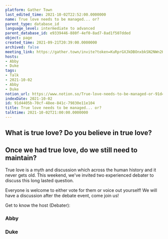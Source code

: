 ```yaml
---
platform: Gather Town
last_edited_time: 2021-10-02T22:52:00.0000000
name: True love needs to be managed... or?
parent_type: database_id
language_level: intermediate to advanced
parent_database_id: e9339446-880f-4ef0-8ad7-8ad1f507dded
object: page
created_time: 2021-09-21T20:39:00.0000000
archived: false
meeting_link: https://gather.town/invite?token=KuRprGXJkDBOnxbkSN2NWn2HuHjwl9GJ
hosts:
- Abby
- Duke
tags:
- Talk
- 2021-10-02
- Abby
- Duke
notion_url: https://www.notion.so/True-love-needs-to-be-managed-or-91d4405b70cf48ee841c79830e11e104
indexDate: 2021-10-02
id: 91d4405b-70cf-48ee-841c-79830e11e104
title: True love needs to be managed... or?
talktime: 2021-10-02T21:00:00.0000000
---
```



## What is true love? Do you believe in true love? 
## Once we had true love, do we still need to maintain?

True love is a myth and discussion which across the human history and it never gets old. This weekend, we've invited two experienced debater to discuss this long lasted question.

Everyone is welcome to either vote for them or voice out yourself! We will have a discussion after the debate event, come join us!

Get to know the host (Debater):
### Abby
### Duke





